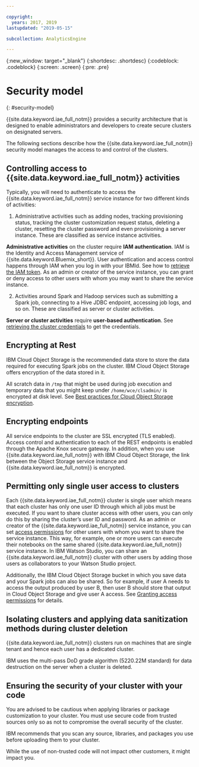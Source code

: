 ```yaml
---

copyright:
  years: 2017, 2019
lastupdated: "2019-05-15"

subcollection: AnalyticsEngine

---
```


{:new_window: target="_blank"}
{:shortdesc: .shortdesc}
{:codeblock: .codeblock}
{:screen: .screen}
{:pre: .pre}


# Security model
{: #security-model}

{{site.data.keyword.iae_full_notm}} provides a security architecture that is designed to enable administrators and developers to create secure clusters on designated servers.

The following sections describe how the {{site.data.keyword.iae_full_notm}} security model manages the access to and control of the clusters.

## Controlling access to {{site.data.keyword.iae_full_notm}} activities

Typically, you will need to authenticate to access the {{site.data.keyword.iae_full_notm}} service instance for two different kinds of activities:

1. Administrative activities such as adding nodes, tracking provisioning status, tracking the cluster customization request status, deleting a cluster, resetting the cluster password and even provisioning a server instance. These are classified as service instance activities.

 **Administrative activities** on the cluster require **IAM  authentication**. IAM is the Identity and Access Management service of {{site.data.keyword.Bluemix_short}}. User authentication and access control happens through IAM when you log in with your IBMId. See how to [retrieve the IAM token](/docs/services/AnalyticsEngine?topic=AnalyticsEngine-retrieve-iam-token). As an admin or creator of the service instance, you can grant or deny access to  other users with whom you may want to share the service instance.

2. Activities around Spark and Hadoop services such as submitting a Spark job, connecting to a Hive JDBC endpoint, accessing job logs, and so on. These are classified as server or cluster activities.

 **Server or cluster activities** require **user-based authentication**. See [retrieving the cluster credentials](/docs/services/AnalyticsEngine?topic=AnalyticsEngine-retrieve-cluster-credentials) to get the credentials.

## Encrypting at Rest

IBM Cloud Object Storage is the recommended data store to store the data required for executing Spark jobs on the cluster. IBM Cloud Object Storage offers encryption of the data stored in it.

All  scratch data in `/tmp` that might be used during job execution and temporary data that you might keep under `/home/wce/clsadmin/` is encrypted at disk level. See [Best practices for Cloud Object Storage encryption](/docs/services/AnalyticsEngine?topic=AnalyticsEngine-best-practices#encryption).

## Encrypting endpoints

All service endpoints to the cluster are SSL encrypted (TLS enabled). Access control and authentication to each of the REST endpoints is enabled through the Apache Knox secure gateway. In addition, when you use {{site.data.keyword.iae_full_notm}} with IBM Cloud Object Storage, the link between the Object Storage service instance and {{site.data.keyword.iae_full_notm}} is encrypted.

## Permitting only single user access to clusters

Each {{site.data.keyword.iae_full_notm}} cluster is single user which means that each cluster has only one user ID through which all jobs must be executed. If you want to share cluster access with other users, you can only do this by sharing the cluster’s user ID and password. As an admin or creator of the {{site.data.keyword.iae_full_notm}} service instance, you can set [access permissions](/docs/services/AnalyticsEngine?topic=AnalyticsEngine-granting-permissions) for other users with whom you want to share the service instance. This way, for example, one or more users can execute their notebooks on the same shared {{site.data.keyword.iae_full_notm}} service instance. In IBM Watson Studio, you can share an {{site.data.keyword.iae_full_notm}} cluster with other users by adding those users as collaborators to your Watson Studio project.

Additionally, the IBM Cloud Object Storage bucket in which you save data and your Spark jobs can also be shared. So for example, if user A needs to access the output produced by user B, then user B should store that output in Cloud Object Storage and give user A access. See [Granting access permissions](/docs/services/AnalyticsEngine?topic=AnalyticsEngine-granting-permissions) for details.

## Isolating clusters and applying data sanitization methods during  cluster deletion

{{site.data.keyword.iae_full_notm}} clusters run on machines that are single tenant and hence each user has a dedicated cluster.

IBM uses the multi-pass DoD grade algorithm (5220.22M standard) for data destruction on the server when a cluster is deleted.

## Ensuring the security of your cluster with your code

You are advised to be cautious when applying libraries or package customization to your cluster. You must use secure code from trusted sources only so as not to compromise the overall security of the cluster.

IBM recommends that you scan any source, libraries, and packages you use before uploading them to your cluster.

While the use of non-trusted code will not impact other customers, it might impact you.
